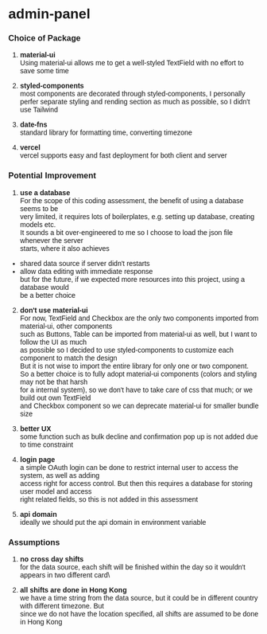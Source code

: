 <span style="font-family: Helvetica;">

# admin-panel

### Choice of Package
1. **material-ui**\
Using material-ui allows me to get a well-styled TextField with no effort to save some time

2. **styled-components**\
most components are decorated through styled-components, I personally perfer separate
styling and rending section as much as possible, so I didn't use Tailwind

3. **date-fns**\
standard library for formatting time, converting timezone

4. **vercel**\
vercel supports easy and fast deployment for both client and server

### Potential Improvement
1. **use a database**\
For the scope of this coding assessment, the benefit of using a database seems to be\
very limited, it requires lots of boilerplates, e.g. setting up database, creating models etc.\
It sounds a bit over-engineered to me so I choose to load the json file whenever the server\
starts, where it also achieves
  - shared data source if server didn't restarts
  - allow data editing with immediate response
\
but for the future, if we expected more resources into this project, using a database would\
be a better choice

2. **don't use material-ui**\
For now, TextField and Checkbox are the only two components imported from material-ui, other components\
such as Buttons, Table can be imported from material-ui as well, but I want to follow the UI as much\
as possible so I decided to use styled-components to customize each component to match the design\
But it is not wise to import the entire library for only one or two component.
\
So a better choice is to fully adopt material-ui components (colors and styling may not be that harsh\
for a internal system), so we don't have to take care of css that much; or we build out own TextField\
and Checkbox component so we can deprecate material-ui for smaller bundle size

3. **better UX**\
some function such as bulk decline and confirmation pop up is not added due to time constraint

4. **login page**\
a simple OAuth login can be done to restrict internal user to access the system, as well as adding\
access right for access control. But then this requires a database for storing user model and access\
right related fields, so this is not added in this assessment

5. **api domain**\
ideally we should put the api domain in environment variable

### Assumptions
1. **no cross day shifts**\
for the data source, each shift will be finished within the day so it wouldn't appears in two different card\

2. **all shifts are done in Hong Kong**\
we have a time string from the data source, but it could be in different country with different timezone. But\
since we do not have the location specified, all shifts are assumed to be done in Hong Kong

</span>